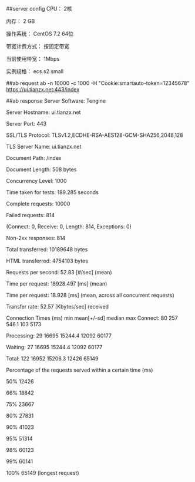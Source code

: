 ##server config
CPU： 2核

内存： 2 GB

操作系统： CentOS 7.2 64位


带宽计费方式： 按固定带宽

当前使用带宽： 1Mbps

实例规格： ecs.s2.small

##ab request
ab -n 10000 -c 1000 -H "Cookie:smartauto-token=12345678" https://ui.tianzx.net:443/index

##ab response
Server Software:        Tengine

Server Hostname:        ui.tianzx.net

Server Port:            443

SSL/TLS Protocol:       TLSv1.2,ECDHE-RSA-AES128-GCM-SHA256,2048,128

TLS Server Name:        ui.tianzx.net

Document Path:          /index

Document Length:        508 bytes

Concurrency Level:      1000

Time taken for tests:   189.285 seconds

Complete requests:      10000

Failed requests:        814

   (Connect: 0, Receive: 0, Length: 814, Exceptions: 0)
   
Non-2xx responses:      814

Total transferred:      10189648 bytes

HTML transferred:       4754103 bytes

Requests per second:    52.83 [#/sec] (mean)

Time per request:       18928.497 [ms] (mean)

Time per request:       18.928 [ms] (mean, across all concurrent requests)

Transfer rate:          52.57 [Kbytes/sec] received

Connection Times (ms)
               min  mean[+/-sd] median   max
Connect:       80  257 546.1    103    5173

Processing:    29 16695 15244.4  12092   60177

Waiting:       27 16695 15244.4  12092   60177

Total:        122 16952 15206.3  12426   65149

Percentage of the requests served within a certain time (ms)

  50%  12426
  
  66%  18842
  
  75%  23667
  
  80%  27831
  
  90%  41023
  
  95%  51314
  
  98%  60123
  
  99%  60141
  
 100%  65149 (longest request)
